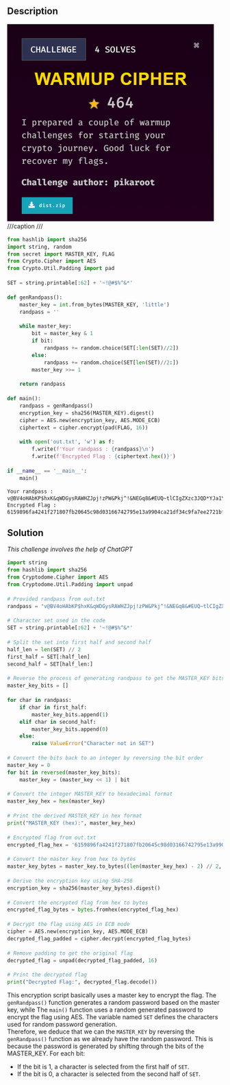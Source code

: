## Description
![](cipher1.png)
///caption
///

```python {title="encrypt.py"}
from hashlib import sha256
import string, random
from secret import MASTER_KEY, FLAG
from Crypto.Cipher import AES
from Crypto.Util.Padding import pad

SET = string.printable[:62] + '~!@#$%^&*'

def genRandpass():
    master_key = int.from_bytes(MASTER_KEY, 'little')
    randpass = ''

    while master_key:
        bit = master_key & 1
        if bit:
            randpass += random.choice(SET[:len(SET)//2])
        else:
            randpass += random.choice(SET[len(SET)//2:])
        master_key >>= 1

    return randpass

def main():
    randpass = genRandpass()
    encryption_key = sha256(MASTER_KEY).digest()
    cipher = AES.new(encryption_key, AES.MODE_ECB)
    ciphertext = cipher.encrypt(pad(FLAG, 16))

    with open('out.txt', 'w') as f:
        f.write(f'Your randpass : {randpass}\n')
        f.write(f'Encrypted Flag : {ciphertext.hex()}')

if __name__ == '__main__':
    main()
```

```text {title="out.txt"}
Your randpass : v@BV4oHAbKP$hxK&qWDGysRAWHZJpj!zPW&Pkj^!&NEGq8&#EUQ~tlCIgZXzc3JQD*YJa1YYt#N&odTZASRGu5!UAWUItd*OfAFPqvZIkPIWb6U!jIT~nh%zO!V!w5T~BEXAab*A^EPP3gDYIRGGio$&&GT$exR^aFYAan@OKzJIxmz#RNTJejHPhC%B84FDYD%Kh1FHM@^B9jWKPXVB60OXTAE*d7~OGN%#yt~KCQIz23**FKD&5iWZ#&EMipK&~G&N7iFWRJRLv5K^%@*~pgINbG*CpyYSbJJRopQZDX@~5bVLzJFOoiQDERIM8xSMjIEGviGHlIJNj3IA%#MGa2^NoQC@7yA!l^TEvrHOD$P*yy@JE%zVfsI^2KZ%j1!GS^WAxuT*zCAPuaVNxUJQnhJ~CFNJ3cD$KJDDcq@AIL$BeuSCGMDL9fIF4E%Zpv&TeI%zvlMDaVF!a9PB4DBP66I%5@~Rce~C3Q!*jtTZo~T~2cA%cTIV5u~^lX!LhxQK#Z##swCFpG&GyiQKd~USm2CTb^Iz0qzYMzQTwkB#PRHIslUFM#S~dfNHc!SOlj&Ct@$IpbD&^X%Reu^J!HJXe0GJPzY&7rT#1@JEy1RP*@!Tv9BMpEzUy4UQ2$NIctM$jIIV08!!C^Z~23TUlNH@cxNXrLZVfnAV3MWYph
Encrypted Flag : 6159896fa4241f271807fb20645c98d03166742795e13a9904ca21df34c9fa7ee2721bffb5aa0ba60f9798edaa0c4684af558312db93c5d27c22ad3f778ff019
```

## Solution
*This challenge involves the help of ChatGPT*
```python {frame="none"}
import string
from hashlib import sha256
from Cryptodome.Cipher import AES
from Cryptodome.Util.Padding import unpad

# Provided randpass from out.txt
randpass = "v@BV4oHAbKP$hxK&qWDGysRAWHZJpj!zPW&Pkj^!&NEGq8&#EUQ~tlCIgZXzc3JQD*YJa1YYt#N&odTZASRGu5!UAWUItd*OfAFPqvZIkPIWb6U!jIT~nh%zO!V!w5T~BEXAab*A^EPP3gDYIRGGio$&&GT$exR^aFYAan@OKzJIxmz#RNTJejHPhC%B84FDYD%Kh1FHM@^B9jWKPXVB60OXTAE*d7~OGN%#yt~KCQIz23**FKD&5iWZ#&EMipK&~G&N7iFWRJRLv5K^%@*~pgINbG*CpyYSbJJRopQZDX@~5bVLzJFOoiQDERIM8xSMjIEGviGHlIJNj3IA%#MGa2^NoQC@7yA!l^TEvrHOD$P*yy@JE%zVfsI^2KZ%j1!GS^WAxuT*zCAPuaVNxUJQnhJ~CFNJ3cD$KJDDcq@AIL$BeuSCGMDL9fIF4E%Zpv&TeI%zvlMDaVF!a9PB4DBP66I%5@~Rce~C3Q!*jtTZo~T~2cA%cTIV5u~^lX!LhxQK#Z##swCFpG&GyiQKd~USm2CTb^Iz0qzYMzQTwkB#PRHIslUFM#S~dfNHc!SOlj&Ct@$IpbD&^X%Reu^J!HJXe0GJPzY&7rT#1@JEy1RP*@!Tv9BMpEzUy4UQ2$NIctM$jIIV08!!C^Z~23TUlNH@cxNXrLZVfnAV3MWYph"

# Character set used in the code
SET = string.printable[:62] + '~!@#$%^&*'

# Split the set into first half and second half
half_len = len(SET) // 2
first_half = SET[:half_len]  
second_half = SET[half_len:] 

# Reverse the process of generating randpass to get the MASTER_KEY bits
master_key_bits = []

for char in randpass:
    if char in first_half:
        master_key_bits.append(1)  
    elif char in second_half:
        master_key_bits.append(0)  
    else:
        raise ValueError("Character not in SET")

# Convert the bits back to an integer by reversing the bit order
master_key = 0
for bit in reversed(master_key_bits):
    master_key = (master_key << 1) | bit

# Convert the integer MASTER_KEY to hexadecimal format
master_key_hex = hex(master_key)

# Print the derived MASTER_KEY in hex format
print("MASTER_KEY (hex):", master_key_hex)

# Encrypted flag from out.txt
encrypted_flag_hex = '6159896fa4241f271807fb20645c98d03166742795e13a9904ca21df34c9fa7ee2721bffb5aa0ba60f9798edaa0c4684af558312db93c5d27c22ad3f778ff019'

# Convert the master key from hex to bytes
master_key_bytes = master_key.to_bytes((len(master_key_hex) - 2) // 2, byteorder='little')

# Derive the encryption key using SHA-256
encryption_key = sha256(master_key_bytes).digest()

# Convert the encrypted flag from hex to bytes
encrypted_flag_bytes = bytes.fromhex(encrypted_flag_hex)

# Decrypt the flag using AES in ECB mode
cipher = AES.new(encryption_key, AES.MODE_ECB)
decrypted_flag_padded = cipher.decrypt(encrypted_flag_bytes)

# Remove padding to get the original flag
decrypted_flag = unpad(decrypted_flag_padded, 16)

# Print the decrypted flag
print("Decrypted Flag:", decrypted_flag.decode())
```
This encryption script basically uses a master key to encrypt the flag. The `genRandpass()` function generates a random password based on the master key, while The `main()` function uses a random generated password to encrypt the flag using AES. The variable named `SET` defines the characters used for random password generation. <br> 
Therefore, we deduce that we can the `MASTER_KEY` by reversing the `genRandpass()` function as we already have the random password. This is because the password is generated by shifting through the bits of the MASTER_KEY. For each bit:

- If the bit is 1, a character is selected from the first half of `SET`.
- If the bit is 0, a character is selected from the second half of `SET`.
